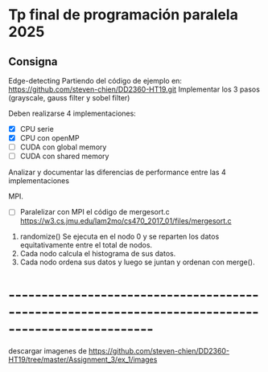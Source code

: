 # Tp final de programación paralela 2025


## Consigna
Edge-detecting 
Partiendo del código de ejemplo en: https://github.com/steven-chien/DD2360-HT19.git
Implementar los 3 pasos (grayscale, gauss filter y sobel filter)
 
Deben realizarse 4 implementaciones:

- [x] CPU serie 
- [x] CPU con openMP
- [ ] CUDA con global memory
- [ ] CUDA con shared memory
 
Analizar y documentar las diferencias de performance entre las 4 implementaciones
 
MPI.
- [ ] Paralelizar con MPI el código de mergesort.c https://w3.cs.jmu.edu/lam2mo/cs470_2017_01/files/mergesort.c  
1. randomize() Se ejecuta en el nodo 0 y se reparten los datos equitativamente entre el total de nodos.
2. Cada nodo calcula el histograma de sus datos.
3. Cada nodo ordena sus datos y luego se juntan y ordenan con merge().

# --------------------------------------------------------------------------------------------------

descargar imagenes de https://github.com/steven-chien/DD2360-HT19/tree/master/Assignment_3/ex_1/images
